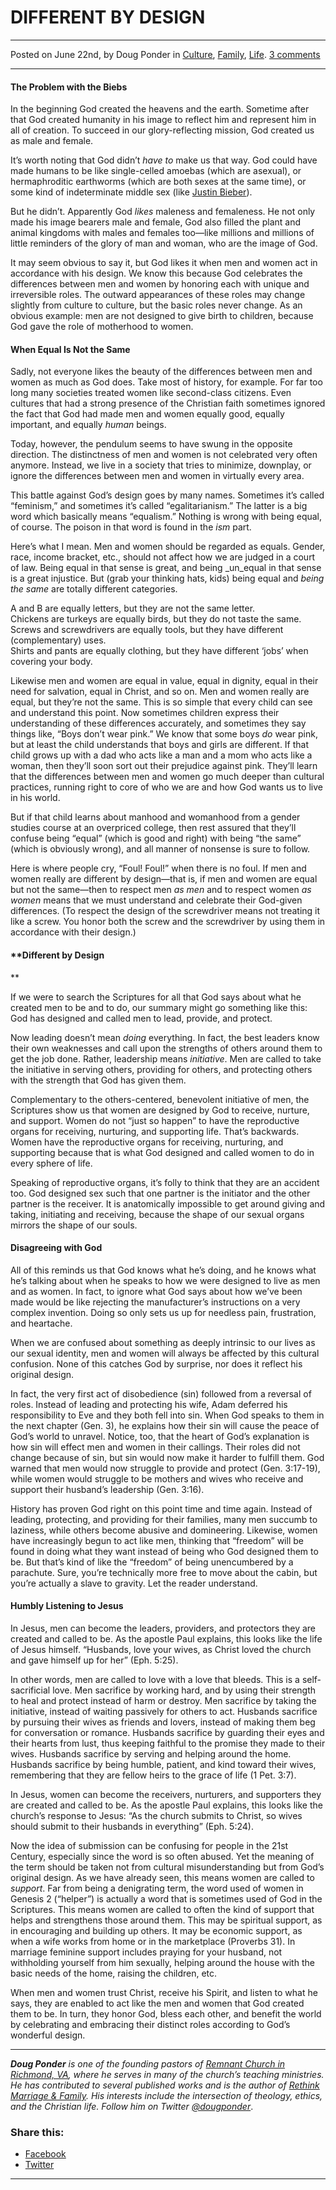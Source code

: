 DIFFERENT BY DESIGN
===================

* * *

Posted on June 22nd, by Doug Ponder in [Culture](http://www.remnantresource.org/category/culture/), [Family](http://www.remnantresource.org/category/family/), [Life](http://www.remnantresource.org/category/life/). [3 comments](http://www.remnantresource.org/different-design/#comments)

* * *

#### **The Problem with the Biebs**

In the beginning God created the heavens and the earth. Sometime after that God created humanity in his image to reflect him and represent him in all of creation. To succeed in our glory-reflecting mission, God created us as male and female.

It’s worth noting that God didn’t _have to_ make us that way. God could have made humans to be like single-celled amoebas (which are asexual), or hermaphroditic earthworms (which are both sexes at the same time), or some kind of indeterminate middle sex (like [Justin Bieber](http://www.goddiscussion.com/wp-content/uploads/2011/04/JustinBieber-Poster-312x330.jpg)).

But he didn’t. Apparently God _likes_ maleness and femaleness. He not only made his image bearers male and female, God also filled the plant and animal kingdoms with males and females too—like millions and millions of little reminders of the glory of man and woman, who are the image of God.

It may seem obvious to say it, but God likes it when men and women act in accordance with his design. We know this because God celebrates the differences between men and women by honoring each with unique and irreversible roles. The outward appearances of these roles may change slightly from culture to culture, but the basic roles never change. As an obvious example: men are not designed to give birth to children, because God gave the role of motherhood to women.

#### **When Equal Is Not the Same**

Sadly, not everyone likes the beauty of the differences between men and women as much as God does. Take most of history, for example. For far too long many societies treated women like second-class citizens. Even cultures that had a strong presence of the Christian faith sometimes ignored the fact that God had made men and women equally good, equally important, and equally _human_ beings.

Today, however, the pendulum seems to have swung in the opposite direction. The distinctness of men and women is not celebrated very often anymore. Instead, we live in a society that tries to minimize, downplay, or ignore the differences between men and women in virtually every area.

This battle against God’s design goes by many names. Sometimes it’s called “feminism,” and sometimes it’s called “egalitarianism.” The latter is a big word which basically means “equalism.” Nothing is wrong with being equal, of course. The poison in that word is found in the _ism_ part.

Here’s what I mean. Men and women should be regarded as equals. Gender, race, income bracket, etc., should not affect how we are judged in a court of law. Being equal in that sense is great, and being _un_equal in that sense is a great injustice. But (grab your thinking hats, kids) being equal and _being the same_ are totally different categories.

A and B are equally letters, but they are not the same letter.  
Chickens are turkeys are equally birds, but they do not taste the same.  
Screws and screwdrivers are equally tools, but they have different (complementary) uses.  
Shirts and pants are equally clothing, but they have different ‘jobs’ when covering your body.

Likewise men and women are equal in value, equal in dignity, equal in their need for salvation, equal in Christ, and so on. Men and women really are equal, but they’re not the same. This is so simple that every child can see and understand this point. Now sometimes children express their understanding of these differences accurately, and sometimes they say things like, “Boys don’t wear pink.” We know that some boys _do_ wear pink, but at least the child understands that boys and girls are different. If that child grows up with a dad who acts like a man and a mom who acts like a woman, then they’ll soon sort out their prejudice against pink. They’ll learn that the differences between men and women go much deeper than cultural practices, running right to core of who we are and how God wants us to live in his world.

But if that child learns about manhood and womanhood from a gender studies course at an overpriced college, then rest assured that they’ll confuse being “equal” (which is good and right) with being “the same” (which is obviously wrong), and all manner of nonsense is sure to follow.

Here is where people cry, “Foul! Foul!” when there is no foul. If men and women really are different by design—that is, if men and women are equal but not the same—then to respect men _as men_ and to respect women _as women_ means that we must understand and celebrate their God-given differences. (To respect the design of the screwdriver means not treating it like a screw. You honor both the screw and the screwdriver by using them in accordance with their design.)

#### **Different by Design  
**

If we were to search the Scriptures for all that God says about what he created men to be and to do, our summary might go something like this: God has designed and called men to lead, provide, and protect.

Now leading doesn’t mean _doing_ everything. In fact, the best leaders know their own weaknesses and call upon the strengths of others around them to get the job done. Rather, leadership means _initiative_. Men are called to take the initiative in serving others, providing for others, and protecting others with the strength that God has given them.

Complementary to the others-centered, benevolent initiative of men, the Scriptures show us that women are designed by God to receive, nurture, and support. Women do not “just so happen” to have the reproductive organs for receiving, nurturing, and supporting life. That’s backwards. Women have the reproductive organs for receiving, nurturing, and supporting because that is what God designed and called women to do in every sphere of life.

Speaking of reproductive organs, it’s folly to think that they are an accident too. God designed sex such that one partner is the initiator and the other partner is the receiver. It is anatomically impossible to get around giving and taking, initiating and receiving, because the shape of our sexual organs mirrors the shape of our souls.

#### **Disagreeing with God**

All of this reminds us that God knows what he’s doing, and he knows what he’s talking about when he speaks to how we were designed to live as men and as women. In fact, to ignore what God says about how we’ve been made would be like rejecting the manufacturer’s instructions on a very complex invention. Doing so only sets us up for needless pain, frustration, and heartache.

When we are confused about something as deeply intrinsic to our lives as our sexual identity, men and women will always be affected by this cultural confusion. None of this catches God by surprise, nor does it reflect his original design.

In fact, the very first act of disobedience (sin) followed from a reversal of roles. Instead of leading and protecting his wife, Adam deferred his responsibility to Eve and they both fell into sin. When God speaks to them in the next chapter (Gen. 3), he explains how their sin will cause the peace of God’s world to unravel. Notice, too, that the heart of God’s explanation is how sin will effect men and women in their callings. Their roles did not change because of sin, but sin would now make it harder to fulfill them. God warned that men would now struggle to provide and protect (Gen. 3:17-19), while women would struggle to be mothers and wives who receive and support their husband’s leadership (Gen. 3:16).

History has proven God right on this point time and time again. Instead of leading, protecting, and providing for their families, many men succumb to laziness, while others become abusive and domineering. Likewise, women have increasingly begun to act like men, thinking that “freedom” will be found in doing what they want instead of being who God designed them to be. But that’s kind of like the “freedom” of being unencumbered by a parachute. Sure, you’re technically more free to move about the cabin, but you’re actually a slave to gravity. Let the reader understand.

#### **Humbly Listening to Jesus**

In Jesus, men can become the leaders, providers, and protectors they are created and called to be. As the apostle Paul explains, this looks like the life of Jesus himself. “Husbands, love your wives, as Christ loved the church and gave himself up for her” (Eph. 5:25).

In other words, men are called to love with a love that bleeds. This is a self-sacrificial love. Men sacrifice by working hard, and by using their strength to heal and protect instead of harm or destroy. Men sacrifice by taking the initiative, instead of waiting passively for others to act. Husbands sacrifice by pursuing their wives as friends and lovers, instead of making them beg for conversation or romance. Husbands sacrifice by guarding their eyes and their hearts from lust, thus keeping faithful to the promise they made to their wives. Husbands sacrifice by serving and helping around the home. Husbands sacrifice by being humble, patient, and kind toward their wives, remembering that they are fellow heirs to the grace of life (1 Pet. 3:7).

In Jesus, women can become the receivers, nurturers, and supporters they are created and called to be. As the apostle Paul explains, this looks like the church’s response to Jesus: “As the church submits to Christ, so wives should submit to their husbands in everything” (Eph. 5:24).

Now the idea of submission can be confusing for people in the 21st Century, especially since the word is so often abused. Yet the meaning of the term should be taken not from cultural misunderstanding but from God’s original design. As we have already seen, this means women are called to _support_. Far from being a denigrating term, the word used of women in Genesis 2 (“helper”) is actually a word that is sometimes used of God in the Scriptures. This means women are called to often the kind of support that helps and strengthens those around them. This may be spiritual support, as in encouraging and building up others. It may be economic support, as when a wife works from home or in the marketplace (Proverbs 31). In marriage feminine support includes praying for your husband, not withholding yourself from him sexually, helping around the house with the basic needs of the home, raising the children, etc.

When men and women trust Christ, receive his Spirit, and listen to what he says, they are enabled to act like the men and women that God created them to be. In turn, they honor God, bless each other, and benefit the world by celebrating and embracing their distinct roles according to God’s wonderful design.

* * *

_**Doug Ponder** is one of the founding pastors of [Remnant Church in Richmond, VA](http://www.remnantrichmond.org/), where he serves in many of the church’s teaching ministries. He has contributed to several published works and is the author of [Rethink Marriage & Family](http://www.remnantrichmond.org/mediafiles/uploaded/r/0e1604567_rethink-marriage-and-family-ebook.pdf). His interests include the intersection of theology, ethics, and the Christian life. Follow him on Twitter [@dougponder](https://twitter.com/dougponder)_.

### Share this:

*   [Facebook](http://www.remnantresource.org/different-design/?share=facebook "Click to share on Facebook")
*   [Twitter](http://www.remnantresource.org/different-design/?share=twitter "Click to share on Twitter")

  

* * *
